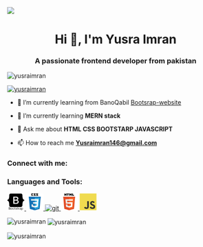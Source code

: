 <img width="80%" src ="https://img.freepik.com/premium-vector/developer-is-sitting-with-laptop-young-programmer-concentrated-programming-create-software_530733-2706.jpg?w=2000">

<h1 align="center">Hi 👋, I'm Yusra Imran</h1>
<h3 align="center">A passionate frontend developer from pakistan</h3>

<p align="left"> <img src="https://komarev.com/ghpvc/?username=yusraimran&label=Profile%20views&color=0e75b6&style=flat" alt="yusraimran" /> </p>

<p align="left"> <a href="https://github.com/ryo-ma/github-profile-trophy"><img src="https://github-profile-trophy.vercel.app/?username=yusraimran" alt="yusraimran" /></a> </p>

- 🔭 I’m currently learning from BanoQabil [Bootsrap-website](https://github.com/YusraImran/Bootstrap-Website)

- 🌱 I’m currently learning **MERN stack**

- 💬 Ask me about **HTML CSS BOOTSTARP JAVASCRIPT**

- 📫 How to reach me **Yusraimran146@gmail.com**

<h3 align="left">Connect with me:</h3>
<p align="left">
</p>

<h3 align="left">Languages and Tools:</h3>
<p align="left"> <a href="https://getbootstrap.com" target="_blank" rel="noreferrer"> <img src="https://raw.githubusercontent.com/devicons/devicon/master/icons/bootstrap/bootstrap-plain-wordmark.svg" alt="bootstrap" width="40" height="40"/> </a> <a href="https://www.w3schools.com/css/" target="_blank" rel="noreferrer"> <img src="https://raw.githubusercontent.com/devicons/devicon/master/icons/css3/css3-original-wordmark.svg" alt="css3" width="40" height="40"/> </a> <a href="https://git-scm.com/" target="_blank" rel="noreferrer"> <img src="https://www.vectorlogo.zone/logos/git-scm/git-scm-icon.svg" alt="git" width="40" height="40"/> </a> <a href="https://www.w3.org/html/" target="_blank" rel="noreferrer"> <img src="https://raw.githubusercontent.com/devicons/devicon/master/icons/html5/html5-original-wordmark.svg" alt="html5" width="40" height="40"/> </a> <a href="https://developer.mozilla.org/en-US/docs/Web/JavaScript" target="_blank" rel="noreferrer"> <img src="https://raw.githubusercontent.com/devicons/devicon/master/icons/javascript/javascript-original.svg" alt="javascript" width="40" height="40"/> </a> </p>

<p><img align="left" src="https://github-readme-stats.vercel.app/api/top-langs?username=yusraimran&show_icons=true&locale=en&layout=compact" alt="yusraimran" /></p>

<p>&nbsp;<img align="center" src="https://github-readme-stats.vercel.app/api?username=yusraimran&show_icons=true&locale=en" alt="yusraimran" /></p>

<p><img align="center" src="https://github-readme-streak-stats.herokuapp.com/?user=yusraimran&" alt="yusraimran" /></p>
